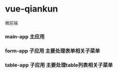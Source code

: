 # vue-qiankun
微前端



### main-app 主应用

### form-app 子应用 主要处理表单相关子菜单

### table-app 子应用 主要处理table列表相关子菜单
